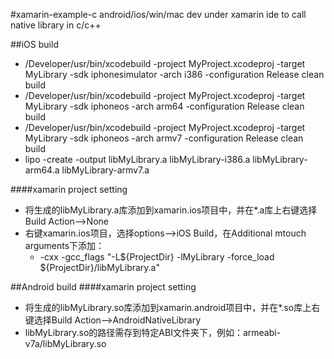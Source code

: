 #xamarin-example-c
android/ios/win/mac dev under xamarin ide to call native library in c/c++

##iOS build
- /Developer/usr/bin/xcodebuild -project MyProject.xcodeproj -target MyLibrary -sdk iphonesimulator -arch i386 -configuration Release clean build
- /Developer/usr/bin/xcodebuild -project MyProject.xcodeproj -target MyLibrary -sdk iphoneos -arch arm64 -configuration Release clean build
- /Developer/usr/bin/xcodebuild -project MyProject.xcodeproj -target MyLibrary -sdk iphoneos -arch armv7 -configuration Release clean build
- lipo -create -output libMyLibrary.a libMyLibrary-i386.a libMyLibrary-arm64.a libMyLibrary-armv7.a

####xamarin project setting
- 将生成的libMyLibrary.a库添加到xamarin.ios项目中，并在*.a库上右键选择Build Action-->None
- 右键xamarin.ios项目，选择options-->iOS Build，在Additional mtouch arguments下添加：
  - -cxx -gcc_flags "-L${ProjectDir} -lMyLibrary -force_load ${ProjectDir}/libMyLibrary.a"

##Android build
####xamarin project setting
- 将生成的libMyLibrary.so库添加到xamarin.android项目中，并在*.so库上右键选择Build Action-->AndroidNativeLibrary
- libMyLibrary.so的路径需存到特定ABI文件夹下，例如：armeabi-v7a/libMyLibrary.so
